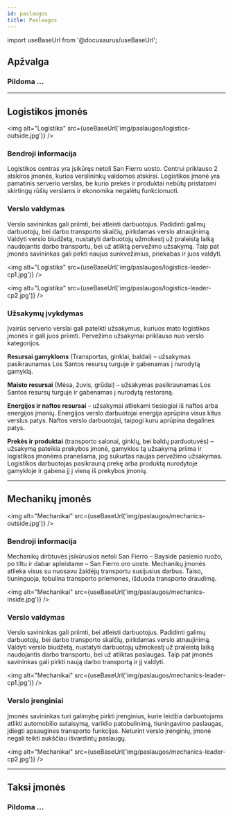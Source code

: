 ```yaml
---
id: paslaugos
title: Paslaugos
---
```


import useBaseUrl from '@docusaurus/useBaseUrl';

## Apžvalga
### Pildoma ...

---

## Logistikos įmonės

<img alt="Logistika" src={useBaseUrl('img/paslaugos/logistics-outside.jpg')} />

### Bendroji informacija

Logistikos centras yra įsikūręs netoli San Fierro uosto. Centrui priklauso 2 atskiros įmonės, kurios verslininkų valdomos atskirai. Logistikos įmonė yra pamatinis serverio verslas, be kurio prekės ir produktai nebūtų pristatomi skirtingų rūšių verslams ir ekonomika negalėtų funkcionuoti.

### Verslo valdymas

Verslo savininkas gali priimti, bei atleisti darbuotojus. Padidinti galimų darbuotojų, bei darbo transporto skaičių, pirkdamas verslo atnaujinimą. Valdyti verslo biudžetą, nustatyti darbuotojų užmokestį už praleistą laiką naudojantis darbo transportu, bei už atliktą pervežimo užsakymą. Taip pat įmonės savininkas gali pirkti naujus sunkvežimius, priekabas ir juos valdyti.

<img alt="Logistika" src={useBaseUrl('img/paslaugos/logistics-leader-cp1.jpg')} />

<img alt="Logistika" src={useBaseUrl('img/paslaugos/logistics-leader-cp2.jpg')} />

### Užsakymų įvykdymas

Įvairūs serverio verslai gali pateikti užsakymus, kuriuos mato logistikos įmonės ir gali juos priimti. Pervežimo užsakymai priklauso nuo verslo kategorijos.

**Resursai gamykloms** (Transportas, ginklai, baldai) – užsakymas pasikraunamas Los Santos resursų turguje ir gabenamas į nurodytą gamyklą.

**Maisto resursai** (Mėsa, žuvis, grūdai) – užsakymas pasikraunamas Los Santos resursų turguje ir gabenamas į nurodytą restoraną.

**Energijos ir naftos resursai** – užsakymai atliekami tiesiogiai iš naftos arba energijos įmonių. Energijos verslo darbuotojai energija aprūpina visus kitus verslus patys. Naftos verslo darbuotojai, taipogi kuru aprūpina degalines patys.

**Prekės ir produktai** (transporto salonai, ginklų, bei baldų parduotuvės) – užsakymą pateikia prekybos įmonė, gamyklos tą užsakymą priima ir logistikos įmonėms pranešama, jog sukurtas naujas pervežimo užsakymas. Logistikos darbuotojas pasikrauną prekę arba produktą nurodytoje gamykloje ir gabena jį į vieną iš prekybos įmonių.

---

## Mechanikų įmonės

<img alt="Mechanikai" src={useBaseUrl('img/paslaugos/mechanics-outside.jpg')} />

### Bendroji informacija

Mechanikų dirbtuvės įsikūrusios netoli San Fierro – Bayside pasienio ruožo, po tiltu ir dabar apleistame – San Fierro oro uoste. Mechanikų įmonės atlieka visus su nuosavu žaidėjų transportu susijusius darbus. Taiso, tiuninguoja, tobulina transporto priemones, išduoda transporto draudimą.

<img alt="Mechanikai" src={useBaseUrl('img/paslaugos/mechanics-inside.jpg')} />

### Verslo valdymas

Verslo savininkas gali priimti, bei atleisti darbuotojus. Padidinti galimų darbuotojų, bei darbo transporto skaičių, pirkdamas verslo atnaujinimą. Valdyti verslo biudžetą, nustatyti darbuotojų užmokestį už praleistą laiką naudojantis darbo transportu, bei už atliktas paslaugas. Taip pat įmonės savininkas gali pirkti naują darbo transportą ir jį valdyti.

<img alt="Mechanikai" src={useBaseUrl('img/paslaugos/mechanics-leader-cp1.jpg')} />

### Verslo įrenginiai

Įmonės savininkas turi galimybę pirkti įrenginius, kurie leidžia darbuotojams atlikti automobilio sutaisymą, variklio patobulinimą, tiuningavimo paslaugas, įdiegti apsaugines transporto funkcijas. Neturint verslo įrenginių, įmonė negali teikti aukščiau išvardintų paslaugų.

<img alt="Mechanikai" src={useBaseUrl('img/paslaugos/mechanics-leader-cp2.jpg')} />

---

## Taksi įmonės 

### Pildoma ...